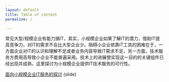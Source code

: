 ```yaml
---
layout: default
title: Table of content
permalink: /

---
```


常见大型/规模企业有能力搞IT，其实，小规模企业如果了解IT的潜力，借助IT提高竞争力，对IT的需求不会比大型企业少。阻碍小企业依靠IT工具的困难在于，一方面企业对IT的认识和理解不足或者业务内容导致IT需求不足，另一方面，技术服务方费用高导致小企业不能普遍采用。技术上的进展使实现这一目的的关键组件已经出现并成熟，这里探讨为小规模企业提供IT技术服务的可行性。


[面向小规模企业IT服务的探讨](/slides/2017-08-09-solution.html) (slide)


